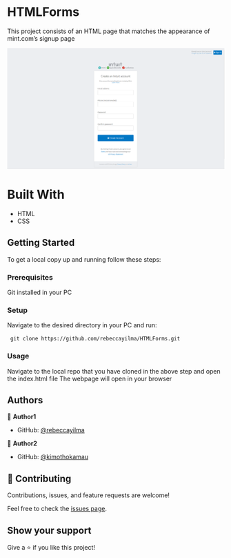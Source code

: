 # HTMLForms
This project consists of an HTML page that matches the appearance of mint.com’s signup page


![screenshot](./assets/img/project-screenshot.png)

# Built With
- HTML
- CSS

## Getting Started

To get a local copy up and running follow these steps:

### Prerequisites

Git installed in your PC

### Setup

Navigate to the desired directory in your PC and run:

<pre><code> git clone https://github.com/rebeccayilma/HTMLForms.git </code></pre>

### Usage

Navigate to the local repo that you have cloned in the above step and open the index.html file
The webpage will open in your browser

## Authors

👤 **Author1**

- GitHub: [@rebeccayilma](https://github.com/rebeccayilma)

👤 **Author2**

- GitHub: [@kimothokamau](https://github.com/kimothokamau)

## 🤝 Contributing

Contributions, issues, and feature requests are welcome!

Feel free to check the [issues page](issues/).

## Show your support

Give a ⭐️ if you like this project!


